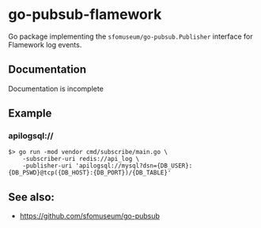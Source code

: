 # go-pubsub-flamework

Go package implementing the `sfomuseum/go-pubsub.Publisher` interface for Flamework log events.

## Documentation

Documentation is incomplete

## Example

### apilogsql://

```
$> go run -mod vendor cmd/subscribe/main.go \
	-subscriber-uri redis://api_log \
	-publisher-uri 'apilogsql://mysql?dsn={DB_USER}:{DB_PSWD}@tcp({DB_HOST}:{DB_PORT})/{DB_TABLE}'
```

## See also:

* https://github.com/sfomuseum/go-pubsub
